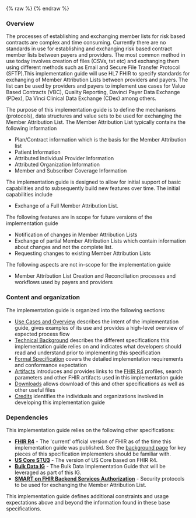 {% raw %}
{% endraw %}
<!--ReleaseHeader-->
<!--EndReleaseHeader-->


### Overview
The processes of establishing and exchanging member lists for risk based contracts are complex and time consuming. Currently there are no standards in use for establishing and exchanging risk based contract member lists between payers and providers. The most common method in use today involves creation of files (CSVs, txt etc) and exchanging them using different methods such as Email and Secure File Transfer Protocol (SFTP).This implementation guide will use HL7 FHIR to specify standards for exchanging of Member Attribution Lists between providers and payers. The list can be used by providers and payers to implement use cases for Value Based Contracts (VBC), Quality Reporting, Davinci Payer Data Exchange (PDex), Da Vinci Clinical Data Exchange (CDex) among others. 

The purpose of this implementation guide is to define the mechanisms (protocols), data structures and value sets to be used for exchanging the Member Attribution List. The Member Attribution List typically contains the following information

* Plan/Contract information which is the basis for the Member Attribution list
* Patient Information
* Attributed Individual Provider Information
* Attributed Organization Information
* Member and Subscriber Coverage Information

The implementation guide is designed to allow for initial support of basic capabilities and to subsequently build new features over time. The initial capabilities include
 
* Exchange of a Full Member Attribution List.

The following features are in scope for future versions of the implementation guide 

* Notification of changes in Member Attribution Lists
* Exchange of partial Member Attribution Lists which contain information about changes and not the complete list.
* Requesting changes to existing Member Attribution Lists

The following aspects are not in-scope for the implementation guide

* Member Attribution List Creation and Reconciliation processes and workflows used by payers and providers


### Content and organization
The implementation guide is organized into the following sections:

* [Use Cases and Overview](usecases.html) describes the intent of the implementation guide, gives examples of its use and provides a high-level overview of expected process flow
* [Technical Background](background.html) describes the different specifications this implementation guide relies on and indicates what developers should read and understand prior to implementing this specification
* [Formal Specification](spec.html) covers the detailed implementation requirements and conformance expectation
* [Artifacts](artifacts.html) introduces and provides links to the [FHIR R4](artifacts.html) profiles, search parameters and other FHIR artifacts used in this implementation guide
* [Downloads](downloads.html) allows download of this and other specifications as well as other useful files
* [Credits](credits.html) identifies the individuals and organizations involved in developing this implementation guide

### Dependencies
This implementation guide relies on the following other specifications:
* **[FHIR R4]({{site.data.fhir.path}})** - The 'current' official version of FHIR as of the time this implementation guide was published.  See the [background page](background.html#fhir) for key pieces of this specification implementers should be familiar with.
* **[US Core STU3](http://hl7.org/fhir/us/core/index.html)** - The version of US Core based on FHIR R4.
* **[Bulk Data IG](http://hl7.org/fhir/uv/bulkdata/index.html)** - The Bulk Data Implementation Guide that will be leveraged as part of this IG.
* **[SMART on FHIR Backend Services Authorization](http://hl7.org/fhir/uv/bulkdata/authorization/index.html)** - Security protocols to be used for exchanging the Member Attribution List.

This implementation guide defines additional constraints and usage expectations above and beyond the information found in these base specifications.